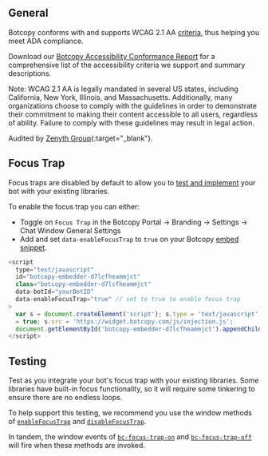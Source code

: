 ## General


Botcopy conforms with and supports WCAG 2.1 AA [criteria](https://www.w3.org/TR/WCAG21/), thus helping you meet ADA compliance. 

Download our [Botcopy Accessibility Conformance Report](https://uploads-ssl.webflow.com/62de16403533f6963c00f375/63a4b4bed004d085757b6558_Zenyth_ACR_BotCopy_10-27-2022%20(1).pdf) for a comprehensive list of the accessibility criteria we support and summary descriptions. 

Note: WCAG 2.1 AA is legally mandated in several US states, including California, New York, Illinois, and Massachusetts. Additionally, many organizations choose to comply with the guidelines in order to demonstrate their commitment to making their content accessible to all users, regardless of ability. Failure to comply with these guidelines may result in legal action.

Audited by [Zenyth Group](https://www.zenythgroup.com/index){:target="_blank"}.

## Focus Trap

Focus traps are disabled by default to allow you to [test and implement](https://botcopy.github.io/docs/#/wcag/focus-trap?id=testing) your bot with your existing libraries.

To enable the focus trap you can either:

- Toggle on `Focus Trap` in the Botcopy Portal -> Branding -> Settings -> Chat Window General Settings
- Add and set `data-enableFocusTrap` to `true` on your Botcopy [embed snippet](https://botcopy.github.io/docs/#/basics/connect?id=embed-snippet).

```js
<script
  type="text/javascript"
  id="botcopy-embedder-d7lcfheammjct"
  class="botcopy-embedder-d7lcfheammjct"
  data-botId="yourBotID"
  data-enableFocusTrap="true" // set to true to enable focus trap
>
  var s = document.createElement('script'); s.type = 'text/javascript'; s.async
  = true; s.src = 'https://widget.botcopy.com/js/injection.js';
  document.getElementById('botcopy-embedder-d7lcfheammjct').appendChild(s);
</script>
```

## Testing

Test as you integrate your bot's focus trap with your existing libraries. Some libraries have built-in focus functionality, so it will require some tinkering to ensure there are no endless loops.

To help support this testing, we recommend you use the window methods of [`enableFocusTrap`](https://botcopy.github.io/docs/#/window/methods?id=enable-focus-trap) and [`disableFocusTrap`](https://botcopy.github.io/docs/#/window/methods?id=disable-focus-trap).

In tandem, the window events of [`bc-focus-trap-on`](https://botcopy.github.io/docs/#/window/events?id=bc-focus-trap-on) and [`bc-focus-trap-off`](https://botcopy.github.io/docs/#/window/events?id=bc-focus-trap-off) will fire when these methods are invoked.
